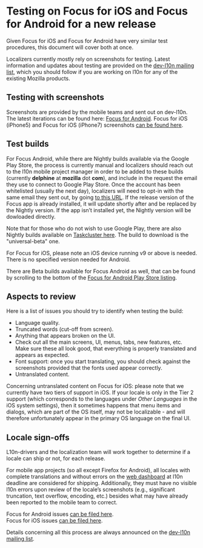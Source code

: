 # Testing on Focus for iOS and Focus for Android for a new release

Given Focus for iOS and Focus for Android have very similar test procedures, this document will cover both at once.

Localizers currently mostly rely on screenshots for testing. Latest information and updates about testing are provided on the [dev-l10n mailing list](https://lists.mozilla.org/listinfo/dev-l10n), which you should follow if you are working on l10n for any of the existing Mozilla products.

## Testing with screenshots

Screenshots are provided by the mobile teams and sent out on dev-l10n. The latest iterations can be found here: [Focus for Android](https://npark-mozilla.github.io/index.html). Focus for iOS (iPhone5) and Focus for iOS (iPhone7) screenshots [can be found here](https://github.com/5y/firefox-focus-ios).

## Test builds

For Focus Android, while there are Nightly builds available via the Google Play Store, the process is currently manual and localizers should reach out to the l10n mobile project manager in order to be added to these builds (currently **delphine** at **mozilla** dot **com**), and include in the request the email they use to connect to Google Play Store. Once the account has been whitelisted (usually the next day), localizers will need to opt-in with the same email they sent out, by going [to this URL](https://play.google.com/apps/internaltest/4698596548865727179). If the release version of the Focus app is already installed, it will update shortly after and be replaced by the Nightly version. If the app isn’t installed yet, the Nightly version will be dowloaded directly.

Note that for those who do not wish to use Google Play, there are also Nightly builds available on [Taskcluster here](https://tools.taskcluster.net/index/project.focus.android/preview-builds). The build to download is the "universal-beta" one.

For Focus for iOS, please note an iOS device running v9 or above is needed. There is no specified version needed for Android.

There are Beta builds available for Focus Android as well, that can be found by scrolling to the bottom of the [Focus for Android Play Store listing](https://play.google.com/store/apps/details?id=org.mozilla.focus&hl).

## Aspects to review

Here is a list of issues you should try to identify when testing the build:
* Language quality.
* Truncated words (cut-off from screen).
* Anything that appears broken on the UI.
* Check out all the main screens, UI, menus, tabs, new features, etc. Make sure these all look good, that everything is properly translated and appears as expected.
* Font support: once you start translating, you should check against the screenshots provided that the fonts used appear correctly.
* Untranslated content.

Concerning untranslated content on Focus for iOS: please note that we currently have two tiers of support in iOS. If your locale is only in the Tier 2 support (which corresponds to the languages under *Other Languages* in the iOS system settings), then it sometimes happens that menu items and dialogs, which are part of the OS itself, may not be localizable - and will therefore unfortunately appear in the primary OS language on the final UI.

## Locale sign-offs

L10n-drivers and the localization team will work together to determine if a locale can ship or not, for each release.

For mobile app projects (so all except Firefox for Android), all locales with complete translations and without errors on the [web dashboard](https://l10n.mozilla-community.org/webstatus/?product=focus-ios) at l10n deadline are considered for shipping. Additionally, they must have no visible l10n errors upon review of the locale’s screenshots (e.g., significant truncation, text overflow, encoding, etc.) besides what
may have already been reported to the mobile team to correct.

Focus for Android issues [can be filed here](https://github.com/mozilla-mobile/focus-android/issues/).<br/>
Focus for iOS issues [can be filed here](https://github.com/mozilla-mobile/focus-ios/issues).

Details concerning all this process are always announced on the [dev-l10n mailing list](https://lists.mozilla.org/listinfo/dev-l10n).

